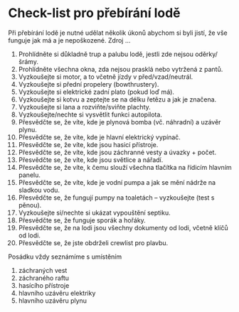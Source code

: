 # Check-list pro přebírání lodě

Při přebírání lodě je nutné udělat několik úkonů abychom si byli jistí, že vše
funguje jak má a je nepoškozené. Zdroj ...

1. Prohlídněte si důkladně trup a palubu lodě, jestli zde nejsou oděrky/šrámy.
2. Prohlídněte všechna okna, zda nejsou prasklá nebo vytržená z pantů.
3. Vyzkoušejte si motor, a to včetně jízdy v před/vzad/neutrál.
4. Vyzkoušejte si přední propelery (bowthrustery).
5. Vyzkoušejte si elektrické zadní plato (pokud loď má).
6. Vyzkoušejte si kotvu a zeptejte se na délku řetězu a jak je značena.
7. Vyzkoušejte si lana a rozviňte/sviňte plachty.
8. Vyzkoušejte/nechte si vysvětlit funkci autopilota.
9. Přesvědčte se, že víte, kde je plynová bomba (vč. náhradní) a uzávěr plynu.
10. Přesvědčte se, že víte, kde je hlavní elektrický vypínač.
11. Přesvědčte se, že víte, kde jsou hasicí přístroje.
12. Přesvědčte se, že víte, kde jsou záchranné vesty a úvazky + počet.
13. Přesvědčte se, že víte, kde jsou světlice a nářadí.
14. Přesvědčte se, že víte, k čemu slouží všechna tlačítka na řídicím hlavním panelu.
15. Přesvědčte se, že víte, kde je vodní pumpa a jak se mění nádrže na sladkou vodu.
16. Přesvědčte se, že fungují pumpy na toaletách – vyzkoušejte (test s pěnou).
17. Vyzkoušejte si/nechte si ukázat vypouštění septiku.
18. Přesvědčte se, že funguje sporák a hořáky.
19. Přesvědčte se, že na lodi jsou všechny dokumenty od lodi, včetně klíčů od lodi.
20. Přesvědčte se, že jste obdrželi crewlist pro plavbu.

Posádku vždy seznámíme s umístěním
1. záchraných vest
2. záchraného raftu
3. hasícího přístroje
4. hlavního uzávěru elektriky
5. hlavního uzávěru plynu
